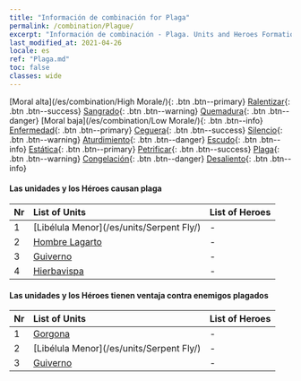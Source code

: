 ```yaml
---
title: "Información de combinación for Plaga"
permalink: /combination/Plague/
excerpt: "Información de combinación - Plaga. Units and Heroes Formation."
last_modified_at: 2021-04-26
locale: es
ref: "Plaga.md"
toc: false
classes: wide
---
```


  [Moral alta](/es/combination/High Morale/){: .btn .btn--primary} [Ralentizar](/es/combination/Slow/){: .btn .btn--success} [Sangrado](/es/combination/Bleeding/){: .btn .btn--warning} [Quemadura](/es/combination/Burning/){: .btn .btn--danger} [Moral baja](/es/combination/Low Morale/){: .btn .btn--info} [Enfermedad](/es/combination/Disease/){: .btn .btn--primary} [Ceguera](/es/combination/Blind/){: .btn .btn--success} [Silencio](/es/combination/Silence/){: .btn .btn--warning} [Aturdimiento](/es/combination/Stun/){: .btn .btn--danger} [Escudo](/es/combination/Shield/){: .btn .btn--info} [Estática](/es/combination/Static/){: .btn .btn--primary} [Petrificar](/es/combination/Petrify/){: .btn .btn--success} [Plaga](/es/combination/Plague/){: .btn .btn--warning} [Congelación](/es/combination/Freeze/){: .btn .btn--danger} [Desaliento](/es/combination/Deterrence/){: .btn .btn--info} 


#### Las unidades y los Héroes causan plaga

  | Nr |  List of Units  | List of Heroes | 
  |:---|:----------------|:---------------| 
  | 1 | [Libélula Menor](/es/units/Serpent Fly/) | - |
  | 2 | [Hombre Lagarto](/es/units/Lizardman/) | - |
  | 3 | [Guiverno](/es/units/Wyvern/) | - |
  | 4 | [Hierbavispa](/es/units/Waspwort/) | - |


#### Las unidades y los Héroes tienen ventaja contra enemigos plagados

  | Nr |  List of Units  | List of Heroes | 
  |:---|:----------------|:---------------| 
  | 1 | [Gorgona](/es/units/Gorgon/) | - |
  | 2 | [Libélula Menor](/es/units/Serpent Fly/) | - |
  | 3 | [Guiverno](/es/units/Wyvern/) | - |
